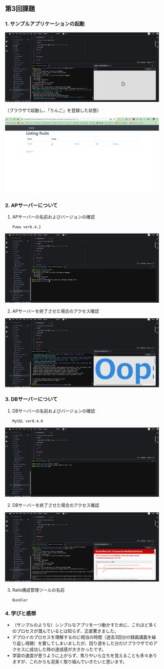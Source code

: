 ## 第3回課題

### 1. サンプルアプリケーションの起動

![Puma起動](images/Puma_Boot.png)

（ブラウザで起動し、「りんご」を登録した状態）
 
![サンプル登録](images/Sample.png)

### 2. APサーバーについて
1. APサーバーの名前およびバージョンの確認

   `Puma ver6.4.2`

![Pumaバージョン確認](images/Puma.png)

2. APサーバーを終了させた場合のアクセス確認

![Puma終了時確認](images/Puma_Stop.png)

### 3. DBサーバーについて
1. DBサーバーの名前およびバージョンの確認

   `MySQL ver8.4.0`
   
![MySQLバージョン確認](images/MySQL.png)

2. DBサーバーを終了させた場合のアクセス確認

![MySQL終了時確認](images/MySQL_Stop.png)

3. Rails構成管理ツールの名前

   `Bundler`

### 4. 学びと感想
* （サンプルのような）シンプルなアプリを一つ動かすために、これほど多くのプロセスが潜んでいるとは知らず、正直驚きました。
* デプロイのプロセスを理解するのに相当の時間（過去3回分の録画講義を繰り返し視聴）を要してしまいましたが、回り道をした分だけブラウザでのアクセスに成功した時の達成感が大きかったです。
* 学習の速度が思うように上がらず、焦りやいら立ちを覚えることも多々ありますが、これからも泥臭く取り組んでいきたいと思います。

